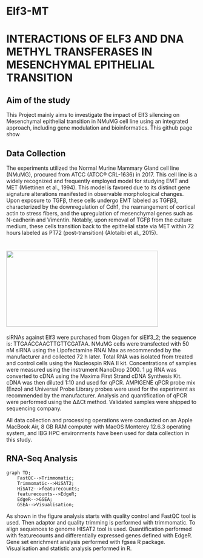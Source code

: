 # Elf3-MT
# **INTERACTIONS OF ELF3 AND DNA METHYL TRANSFERASES IN MESENCHYMAL EPITHELIAL TRANSITION**

## Aim of the study
 This Project mainly aims to investigate the impact of Elf3 silencing on Mesenchymal epithelial transition in NMuMG cell line using an integrated approach, including gene modulation and bioinformatics. This github page show

## Data Collection
 The experiments utilized the Normal Murine Mammary Gland cell line (NMuMG), procured from ATCC (ATCC® CRL-1636) in 2017. This cell line is a widely recognized and frequently employed model for studying EMT and MET (Miettinen et al., 1994). This model is favored due to its distinct gene signature alterations manifested in observable morphological changes. Upon exposure to TGFβ, these cells undergo EMT labeled as TGFβ3, characterized by the downregulation of Cdh1, the rearrangement of cortical actin to stress fibers, and the upregulation of mesenchymal genes such as N-cadherin and Vimentin. Notably, upon removal of TGFβ from the culture medium, these cells transition back to the epithelial state via MET within 72 hours labeled as PT72 (post-transition) (Alotaibi et al., 2015).

# <img src='https://github.com/serayyetkin/Elf3-MT/assets/73422665/9ae07972-bb33-4b11-9c6a-ed2377f53c23' width="400" height="200">

 siRNAs against Elf3 were purchased from Qiagen for siElf3_2; the sequence is: TTGAACCAACTTGTTCGATAA. NMuMG cells were transfected with 50 nM siRNA using the Lipofectamine RNAi Max as recommended by the manufacturer and collected 72 h later. Total RNA was isolated from treated and control cells using the Nucleospin RNA II kit. Concentrations of samples were measured using the instrument NanoDrop 2000. 1 µg RNA was converted to cDNA using the Maxima First Strand cDNA Synthesis Kit. cDNA was then diluted 1:10 and used for qPCR. AMPIGENE qPCR probe mix (Enzo) and Universal Probe Library probes were used for the experiment as recommended by the manufacturer. Analysis and quantification of qPCR were performed using the ΔΔCt method. Validated samples were shipped to sequencing company.

 All data collection and processing operations were conducted on an Apple MacBook Air, 8 GB RAM computer with MacOS Monterey 12.6.3 operating system, and IBG HPC environments have been used for data collection in this study.

## RNA-Seq Analysis 

```mermaid
graph TD;
    FastQC-->Trimmomatic;
    Trimmomatic-->HiSAT2;
    HiSAT2-->featurecounts;
    featurecounts-->EdgeR;
    EdgeR-->GSEA;
    GSEA-->Visualisation;
```
 As shown in the figure analysis starts with quality control and FastQC tool is used. Then adaptor and quality trimming is performed with trimmomatic. To align sequences to genome HISAT2 tool is used. Quantification performed with featurecounts and differentially expressed genes defined with EdgeR. Gene set enrichment analysis performed with fgsea R package. Visualisation and statistic analysis performed in R.

